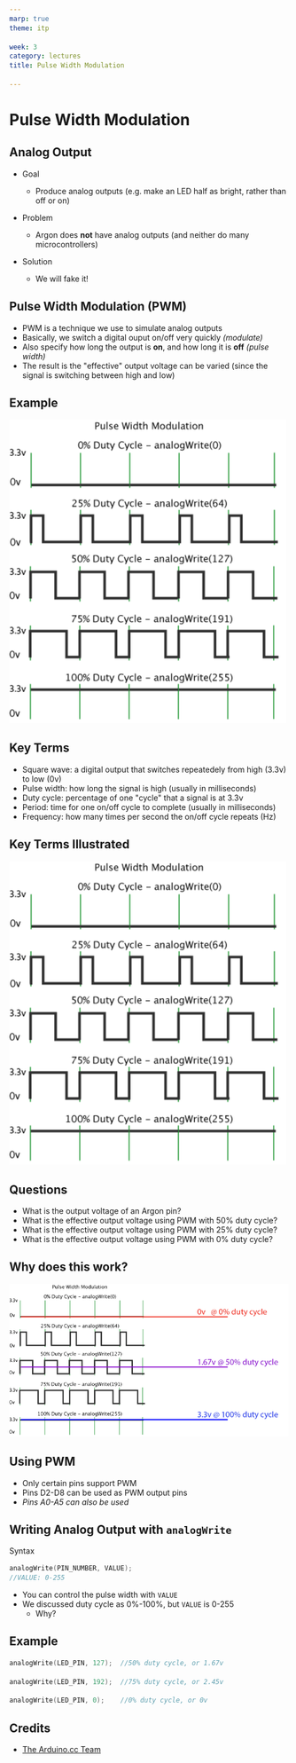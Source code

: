 ```yaml
---
marp: true
theme: itp

week: 3
category: lectures
title: Pulse Width Modulation

---
```


<!-- headingDivider: 2 -->

# Pulse Width Modulation

## Analog Output

* Goal
    - Produce analog outputs (e.g. make an LED half as bright, rather than off or on)

* Problem
    - Argon does **not** have analog outputs (and neither do many microcontrollers)

* Solution
    - We will fake it!

## Pulse Width Modulation (PWM)

* PWM is a technique we use to simulate analog outputs
* Basically, we switch a digital ouput on/off very quickly *(modulate)*
* Also specify how long the output is **on**, and how long it is **off** *(pulse width)*
* The result is the "effective" output voltage can be varied (since the signal is switching between high and low)

## Example

<img src="lecture_pwm.assets/pwm_33v.png" style="width: 500px" alt="pulse width modulation illustrated" />

<!-- Point out: 0v and 5v (3.3V for argon), different percentage duty cycles; ignore analogWrite for now -->

## Key Terms

* Square wave: a digital output that switches repeatedely from high (3.3v) to low (0v)
* Pulse width: how long the signal is high (usually in milliseconds)
* Duty cycle: percentage of one "cycle" that a signal is at 3.3v
* Period: time for one on/off cycle to complete (usually in milliseconds)
* Frequency: how many times per second the on/off cycle repeats (Hz)

## Key Terms Illustrated

<img src="lecture_pwm.assets/pwm_33v.png" style="width: 500px" alt="pulse width modulation illustrated" />

<!-- point out
* Square wave: a digital output that switches repeatedely from high (3.3v) to 0v
* Pulse width: how long the signal is high (usually in milliseconds)
* Duty cycle: percentage of time that a signal is at 3.3v
* Period: time for one on/off cycle to complete (usually in milliseconds)
* Frequency: how many times per second the on/off cycle repeats (Hz)
-->


## Questions

* What is the output voltage of an Argon pin?
* What is the effective output voltage using PWM with 50% duty cycle?
* What is the effective output voltage using PWM with 25% duty cycle?
* What is the effective output voltage using PWM with 0% duty cycle?


## Why does this work?
<img src="lecture_pwm.assets/pwm_33v_illustrated.png" style="width: 900px" alt="pulse width modulation illustrated" />

<!-- The on/off switching happens very fast so the output device "perceives" the effect of an average (integration) of the output voltage -->


## Using PWM

* Only certain pins support PWM
* Pins D2-D8 can be used as PWM output pins
* *Pins A0-A5 can also be used*

## Writing Analog Output with `analogWrite` 

Syntax

```c++
analogWrite(PIN_NUMBER, VALUE);
//VALUE: 0-255
```

* You can control the pulse width with `VALUE`
* We discussed duty cycle as 0%-100%, but `VALUE` is 0-255
  - Why?

<!-- we are using digital values to simulate analog values -->

## Example 

```c++
analogWrite(LED_PIN, 127);	//50% duty cycle, or 1.67v

analogWrite(LED_PIN, 192);	//75% duty cycle, or 2.45v

analogWrite(LED_PIN, 0);	//0% duty cycle, or 0v
```

## Credits

- [The Arduino.cc Team](https://commons.wikimedia.org/wiki/File:Pwm_5steps.gif)